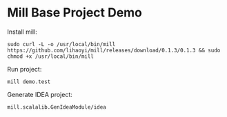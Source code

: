Mill Base Project Demo
======================

Install mill:

```
sudo curl -L -o /usr/local/bin/mill https://github.com/lihaoyi/mill/releases/download/0.1.3/0.1.3 && sudo chmod +x /usr/local/bin/mill
```

Run project:

```
mill demo.test
```

Generate IDEA project:

```
mill.scalalib.GenIdeaModule/idea
```
